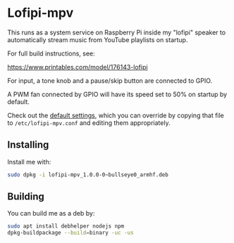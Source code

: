 # Lofipi-mpv

This runs as a system service on Raspberry Pi inside my "lofipi" speaker to automatically stream music from 
YouTube playlists on startup.

For full build instructions, see:

https://www.printables.com/model/176143-lofipi

For input, a tone knob and a pause/skip button are connected to GPIO.

A PWM fan connected by GPIO will have its speed set to 50% on startup
by default.

Check out the [default settings](default.conf), which you can override by copying that file to
`/etc/lofipi-mpv.conf` and editing them appropriately.

## Installing

Install me with:

```bash
sudo dpkg -i lofipi-mpv_1.0.0-0~bullseye0_armhf.deb
```

## Building

You can build me as a deb by:

```bash
sudo apt install debhelper nodejs npm
dpkg-buildpackage --build=binary -uc -us
```